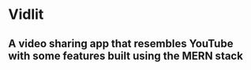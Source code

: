 # Vidlit
## A video sharing app that resembles YouTube with some features built using the MERN stack
